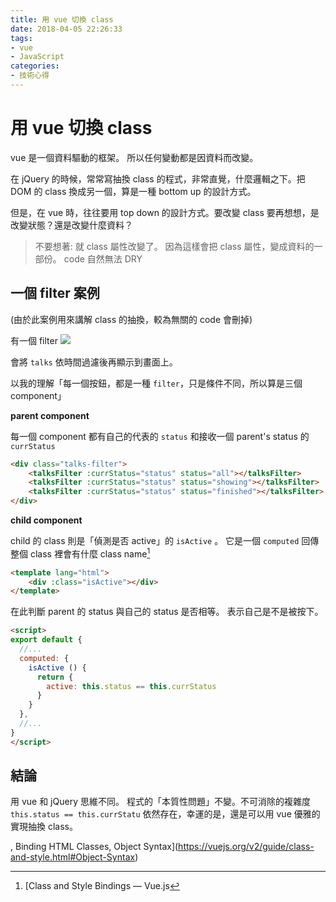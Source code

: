 ```yaml
---
title: 用 vue 切換 class
date: 2018-04-05 22:26:33
tags:
- vue
- JavaScript
categories:
- 技術心得
---
```


# 用 vue 切換 class

vue 是一個資料驅動的框架。
所以任何變動都是因資料而改變。

在 jQuery 的時候，常常寫抽換 class 的程式，非常直覺，什麼邏輯之下。把 DOM 的 class 換成另一個，算是一種 bottom up 的設計方式。

但是，在 vue 時，往往要用 top down 的設計方式。要改變 class 要再想想，是改變狀態？還是改變什麼資料？

> 不要想著: 就 class 屬性改變了。
> 因為這樣會把 class 屬性，變成資料的一部份。
> code 自然無法 DRY

## 一個 filter 案例

(由於此案例用來講解 class 的抽換，較為無關的 code 會刪掉)

有一個 filter
![](https://i.imgur.com/OoHfII7.png)

會將 `talks` 依時間過濾後再顯示到畫面上。

以我的理解「每一個按鈕，都是一種 `filter`，只是條件不同，所以算是三個 component」

**parent component**

每一個 component 都有自己的代表的 `status` 和接收一個 parent's status 的 `currStatus`

```html
<div class="talks-filter">
    <talksFilter :currStatus="status" status="all"></talksFilter>
    <talksFilter :currStatus="status" status="showing"></talksFilter>
    <talksFilter :currStatus="status" status="finished"></talksFilter>
</div>
```

**child component**

child 的 class 則是「偵測是否 active」的 `isActive` 。
它是一個 `computed` 回傳整個 class 裡會有什麼 class name[^toggle-class-by-computed]

```html
<template lang="html">
    <div :class="isActive"></div>
</template>
```

在此判斷 parent 的 status 與自己的 status 是否相等。
表示自己是不是被按下。

```html
<script>
export default {
  //...
  computed: {
    isActive () {
      return {
        active: this.status == this.currStatus
      }
    }
  },
  //...
}
</script>
```

## 結論

用 vue 和 jQuery 思維不同。
程式的「本質性問題」不變。不可消除的複雜度 `this.status == this.currStatu` 依然存在，幸運的是，還是可以用 vue 優雅的實現抽換 class。

[^toggle-class-by-computed]: [Class and Style Bindings — Vue.js

, Binding HTML Classes, Object Syntax](https://vuejs.org/v2/guide/class-and-style.html#Object-Syntax)
